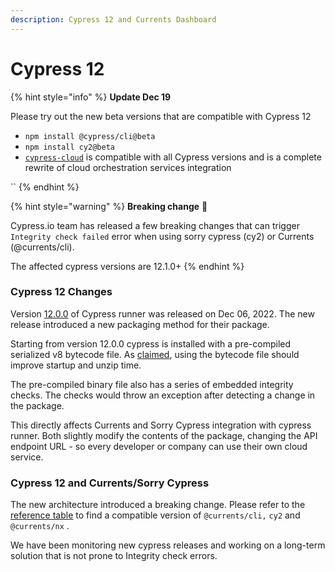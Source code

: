 ```yaml
---
description: Cypress 12 and Currents Dashboard
---
```


# Cypress 12

{% hint style="info" %}
**Update Dec 19**

Please try out the new beta versions that are compatible with Cypress 12

* `npm install @cypress/cli@beta`
* `npm install cy2@beta`
* [`cypress-cloud`](https://currents.notion.site/Cypress-12-and-Currents-Sorry-Cypress-3f9f29285f9242c78b0ba63cf9225c6c) is compatible with all Cypress versions and is a complete rewrite of  cloud orchestration services integration

``
{% endhint %}

{% hint style="warning" %}
**Breaking change**  **🚧**

Cypress.io team has released a few breaking changes that can trigger `Integrity check failed` error when using sorry cypress (cy2) or Currents (@currents/cli).

The affected cypress versions are 12.1.0+
{% endhint %}

### Cypress 12 Changes

Version [12.0.0](https://www.cypress.io/blog/2022/12/06/announcing-cypress-12/) of Cypress runner was released on Dec 06, 2022. The new release introduced a new packaging method for their package.

Starting from version 12.0.0 cypress is installed with a pre-compiled serialized v8 bytecode file. As [claimed](https://github.com/cypress-io/cypress/pull/24909), using the bytecode file should improve startup and unzip time.&#x20;

The pre-compiled binary file also has a series of embedded integrity checks. The checks would throw an exception after detecting a change in the package.&#x20;

This directly affects Currents and Sorry Cypress integration with cypress runner. Both slightly modify the contents of the package, changing the API endpoint URL - so every developer or company can use their own cloud service.

### Cypress 12 and Currents/Sorry Cypress

The new architecture introduced a breaking change. Please refer to the [reference table](./) to find a compatible version  of `@currents/cli,` `cy2` and `@currents/nx` .

We have been monitoring new cypress releases and working on a long-term solution that is not prone to Integrity check errors.

